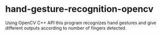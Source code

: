 # hand-gesture-recognition-opencv

Using OpenCV C++ API this program recognizes hand gestures and give different outputs according to number of fingers detected. 
